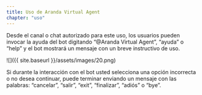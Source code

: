 ```yaml
---
title: Uso de Aranda Virtual Agent
chapter: "uso"
---
```

Desde el canal o chat autorizado para este uso, los usuarios pueden invocar la ayuda del bot digitando
“@Aranda Virtual Agent”, “ayuda” o “help” y el bot mostrará un mensaje con un breve instructivo de uso.

![]({{ site.baseurl }}/assets/images/20.png)

Si durante la interacción con el bot usted selecciona una opción incorrecta o no desea continuar, puede
terminar enviando un mensaje con las palabras: “cancelar”, “salir”, “exit”, “finalizar”, “adiós” o “bye”.

